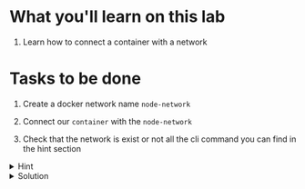 # What you'll learn on this lab

1. Learn how to connect a container with a network

# Tasks to be done

1. Create a docker network name `node-network`

2. Connect our `container` with the `node-network`

3. Check that the network is exist or not all the cli command you can find in the hint section

<details>
<summary>Hint</summary>

All neccessary command in this lab

1. `touch (filename)` - Use to create a file
2. `nano (filename)` - Use to edit a file
3. `docker build -t (image name) --build-arg (environment name)="(environment value)" .` - Use to build a docker image with an environment variable
4. `docker network create (network name)` - Use to create a network in docker
5. `docker network connect (network name) (container name)` - Use to connect the network with a docker container
6. `docker container inspect (containerid)` - Use to inspect the container network
7. `docker image ls` - Use to call all the image that exist on machine
8. `docker container ps -a` - Use to list all exist container

</details>

<details>
<summary>Solution</summary>

Docker cli command

```plain
docker network create node-network
docker network connect node-network node-container
docker container inspect node-container
```{{exec}}

</details>
